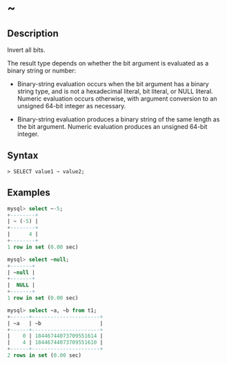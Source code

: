 # **~**

## **Description**

Invert all bits.

The result type depends on whether the bit argument is evaluated as a binary string or number:

- Binary-string evaluation occurs when the bit argument has a binary string type, and is not a hexadecimal literal, bit literal, or NULL literal. Numeric evaluation occurs otherwise, with argument conversion to an unsigned 64-bit integer as necessary.

- Binary-string evaluation produces a binary string of the same length as the bit argument. Numeric evaluation produces an unsigned 64-bit integer.

## **Syntax**

```
> SELECT value1 ~ value2;
```

## **Examples**

```sql
mysql> select ~-5;
+--------+
| ~ (-5) |
+--------+
|      4 |
+--------+
1 row in set (0.00 sec)

mysql> select ~null;
+-------+
| ~null |
+-------+
|  NULL |
+-------+
1 row in set (0.00 sec)

mysql> select ~a, ~b from t1;
+------+----------------------+
| ~a   | ~b                   |
+------+----------------------+
|    0 | 18446744073709551614 |
|    4 | 18446744073709551610 |
+------+----------------------+
2 rows in set (0.00 sec)
```

